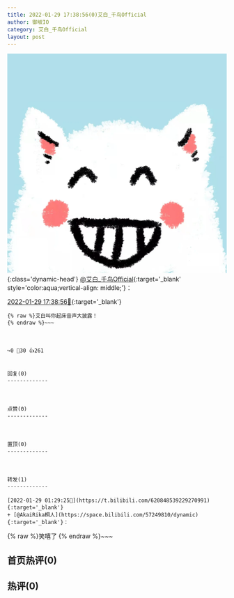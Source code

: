 ```yaml
---
title: 2022-01-29 17:38:56(0)艾白_千鸟Official
author: 御坂IO
category: 艾白_千鸟Official
layout: post
---
```


![img](/images/9ae8b9445fd0665cc014d9080156a45271be73c6.jpg){:class='dynamic-head'}
[@艾白_千鸟Official](https://space.bilibili.com/334537711/dynamic){:target='_blank' style='color:aqua;vertical-align: middle;'}：

[2022-01-29 17:38:56🔗](https://t.bilibili.com/621098381775694935){:target='_blank'}

~~~
{% raw %}艾白叫你起床音声大披露！
{% endraw %}~~~



↪️0 💬30 👍261


回复(0)
-------------



点赞(0)
-------------



置顶(0)
-------------



转发(1)
-------------

[2022-01-29 01:29:25🔗](https://t.bilibili.com/620848539229270991){:target='_blank'}
+ [@AkaiRika桐人](https://space.bilibili.com/57249810/dynamic){:target='_blank'}：
~~~
{% raw %}笑嘻了
{% endraw %}~~~






首页热评(0)
-------------



热评(0)
-------------



